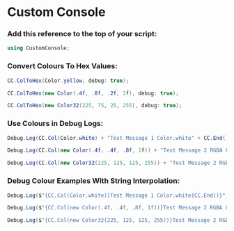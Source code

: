 # Custom Console #

### Add this reference to the top of your script: ###

```cs
using CustomConsole;
```

### Convert Colours To Hex Values: ###


```cs
CC.ColToHex(Color.yellow, debug: true);
```

```cs
CC.ColToHex(new Color(.4f, .8f, .2f, 1f), debug: true);
```

```cs
CC.ColToHex(new Color32(225, 75, 25, 255), debug: true);
```

### Use Colours in Debug Logs: ###

```cs
Debug.Log(CC.Col(Color.white) + "Test Message 1 Color.white" + CC.End());
```

```cs
Debug.Log(CC.Col(new Color(.4f, .4f, .8f, 1f)) + "Test Message 2 RGBA 0-1" + CC.End());
```

```cs
Debug.Log(CC.Col(new Color32(225, 125, 125, 255)) + "Test Message 2 RGBA 0-255" + CC.End());
```

### Debug Colour Examples With String Interpolation: ###

```cs
Debug.Log($"{CC.Col(Color.white)}Test Message 1 Color.white{CC.End()}");
```

```cs
Debug.Log($"{CC.Col(new Color(.4f, .4f, .8f, 1f))}Test Message 2 RGBA 0-1{CC.End()}");
```

```cs
Debug.Log($"{CC.Col(new Color32(225, 125, 125, 255))}Test Message 2 RGBA 0-255{CC.End()}");
```
